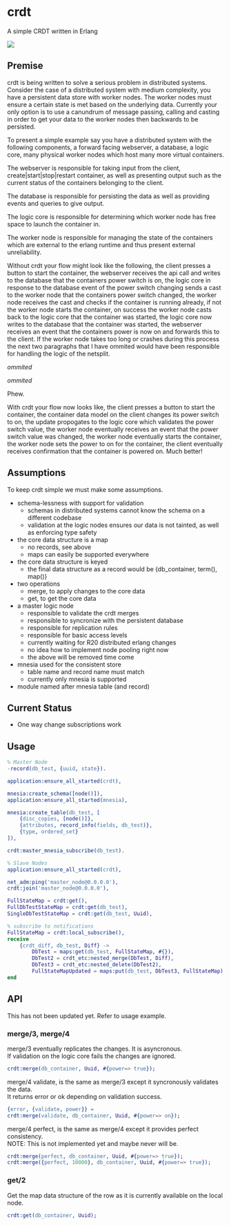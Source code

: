 # crdt
A simple CRDT written in Erlang

<img src="https://www.highstreet.io/wp-content/uploads/2014/12/sync.gif"/>


## Premise

crdt is being written to solve a serious problem in distributed systems.  Consider the case of a distributed system with medium complexity, you have a persistent data store with worker nodes.  The worker nodes must ensure a certain state is met based on the underlying data.  Currently your only option is to use a canundrum of message passing, calling and casting in order to get your data to the worker nodes then backwards to be persisted.  

To present a simple example say you have a distributed system with the following components, a forward facing webserver, a database, a logic core, many physical worker nodes which host many more virtual containers.

The webserver is responsible for taking input from the client, create|start|stop|restart container, as well as presenting output such as the current status of the containers belonging to the client.

The database is responsible for persisting the data as well as providing events and queries to give output.

The logic core is responsible for determining which worker node has free space to launch the container in.

The worker node is responsible for managing the state of the containers which are external to the erlang runtime and thus present external unreliability.

Without crdt your flow might look like the following, the client presses a button to start the container, the webserver receives the api call and writes to the database that the containers power switch is on, the logic core in response to the database event of the power switch changing sends a cast to the worker node that the containers power switch changed, the worker node receives the cast and checks if the container is running already, if not the worker node starts the container, on success the worker node casts back to the logic core that the container was started, the logic core now writes to the database that the container was started, the webserver receives an event that the containers power is now on and forwards this to the client. If the worker node takes too long or crashes during this process the next two paragraphs that I have ommited would have been responsible for handling the logic of the netsplit.

*ommited*
  
*ommited*  
  
Phew.  
  
With crdt your flow now looks like, the client presses a button to start the container, the container data model on the client changes its power switch to on, the update propogates to the logic core which validates the power switch value, the worker node eventually receives an event that the power switch value was changed, the worker node eventually starts the container, the worker node sets the power to on for the container, the client eventually receives confirmation that the container is powered on. Much better!

## Assumptions

To keep crdt simple we must make some assumptions.  
  - schema-lessness with support for validation
    - schemas in distributed systems cannot know the schema on a different codebase
    - validation at the logic nodes ensures our data is not tainted, as well as enforcing type safety
  - the core data structure is a map
    - no records, see above
    - maps can easily be supported everywhere
  - the core data structure is keyed
    - the final data structure as a record would be {db_container, term(), map()}
  - two operations
    - merge, to apply changes to the core data
    - get, to get the core data
  - a master logic node
    - responsible to validate the crdt merges
    - responsible to syncronize with the persistent database
    - responsible for replication rules
    - responsible for basic access levels
    - currently waiting for R20 distributed erlang changes
    - no idea how to implement node pooling right now
    - the above will be removed time come
  - mnesia used for the consistent store
    - table name and record name must match
    - currently only mnesia is supported
  - module named after mnesia table (and record)
    
## Current Status
  - One way change subscriptions work

## Usage

```erlang
% Master Node
-record(db_test, {uuid, state}).

application:ensure_all_started(crdt),

mnesia:create_schema([node()]),
application:ensure_all_started(mnesia),

mnesia:create_table(db_test, [
    {disc_copies, [node()]},
    {attributes, record_info(fields, db_test)}, 
    {type, ordered_set}
]),

crdt:master_mnesia_subscribe(db_test).
```

```erlang
% Slave Nodes
application:ensure_all_started(crdt),

net_adm:ping('master_node@0.0.0.0'),
crdt:join('master_node@0.0.0.0'),

FullStateMap = crdt:get(),
FullDbTestStateMap = crdt:get(db_test),
SingleDbTestStateMap = crdt:get(db_test, Uuid),

% subscribe to notifications
FullStateMap = crdt:local_subscribe(),
receive 
    {crdt_diff, db_test, Diff} -> 
        DbTest = maps:get(db_test, FullStateMap, #{}),
        DbTest2 = crdt_etc:nested_merge(DbTest, Diff),
        DbTest3 = crdt_etc:nested_delete(DbTest2),
        FullStateMapUpdated = maps:put(db_test, DbTest3, FullStateMap)
end
```

## API
This has not been updated yet. Refer to usage example.

### merge/3, merge/4
merge/3 eventually replicates the changes. It is asyncronous.  
If validation on the logic core fails the changes are ignored.  
```erlang
crdt:merge(db_container, Uuid, #{power=> true});
```   
merge/4 validate, is the same as merge/3 except it syncronously validates the data.  
It returns error or ok depending on validation success.  
```erlang
{error, {validate, power}} =
crdt:merge(validate, db_container, Uuid, #{power=> on});
```   
merge/4 perfect, is the same as merge/4 except it provides perfect consistency.  
NOTE: This is not implemented yet and maybe never will be.
```erlang
crdt:merge(perfect, db_container, Uuid, #{power=> true});
crdt:merge({perfect, 10000}, db_container, Uuid, #{power=> true});
```   
### get/2
Get the map data structure of the row as it is currently available on the local node.
```erlang
crdt:get(db_container, Uuid);
```   
